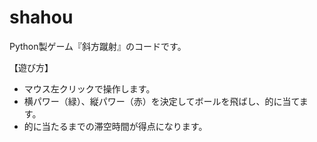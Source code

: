 # shahou
Python製ゲーム『斜方蹴射』のコードです。

【遊び方】
+ マウス左クリックで操作します。
+ 横パワー（緑）、縦パワー（赤）を決定してボールを飛ばし、的に当てます。
+ 的に当たるまでの滞空時間が得点になります。
